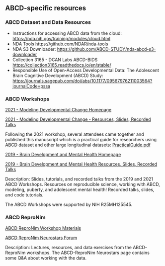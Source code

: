 ## ABCD-specific resources

### ABCD Dataset and Data Resources

- Instructions for accessing ABCD data from the cloud: https://nda.nih.gov/training/modules/cloud.html 
- NDA Tools https://github.com/NDAR/nda-tools
- NDA S3 Downloader: https://github.com/ABCD-STUDY/nda-abcd-s3-downloader 
- Collection 3165 - DCAN Labs ABCD-BIDS https://collection3165.readthedocs.io/en/stable/ 
- Responsible Use of Open-Access Developmental Data: The Adolescent Brain Cognitive Development (ABCD) Study: https://journals.sagepub.com/doi/abs/10.1177/09567976211003564?journalCode=pssa

### ABCD Workshops

[2021 - Modeling Developmental Change Homepage](https://abcdworkshop.github.io/)

[2021 - Modeling Developmental Change - Resources, Slides, Recorded Talks](https://abcdworkshop.github.io/resources/)

Following the 2021 workshop, several attendees came together and published this manuscript which is a practical guide for researchers using ABCD dataset and other large longitudinal datasets: [PracticalGuide.pdf](https://github.com/now-i-know-my-abcd/docs/files/9310731/PracticalGuide.pdf)

[2019 - Brain Development and Mental Health Homepage](https://abcdworkshop.github.io/past-workshops/2019/)

[2019 - Brain Development and Mental Health Resources, Slides, Recorded Talks](https://abcdworkshop.github.io/past-workshops/2019/resources/) 

Description: Slides, tutorials, and recorded talks from the 2019 and 2021 ABCD Workshops. Resources on reproducible science, working with ABCD, modeling, puberty, and adolescent mental health! Recorded talks, slides, and code tutorials.

The ABCD Workshops were supported by NIH R25MH125545.

### ABCD ReproNim

[ABCD ReproNim Workshop Materials](https://www.abcd-repronim.org/materials.html)

[ABCD ReproNim Neurostars Forum](https://neurostars.org/c/abcd-repronim/232)

Description: Lectures, resources, and data exercises from the ABCD-ReproNim workshops. The ABCD-ReproNim Neurostars page contains some Q&A about working with the data.
